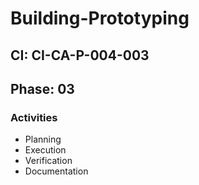 # Building-Prototyping

## CI: CI-CA-P-004-003
## Phase: 03

### Activities
- Planning
- Execution
- Verification
- Documentation
